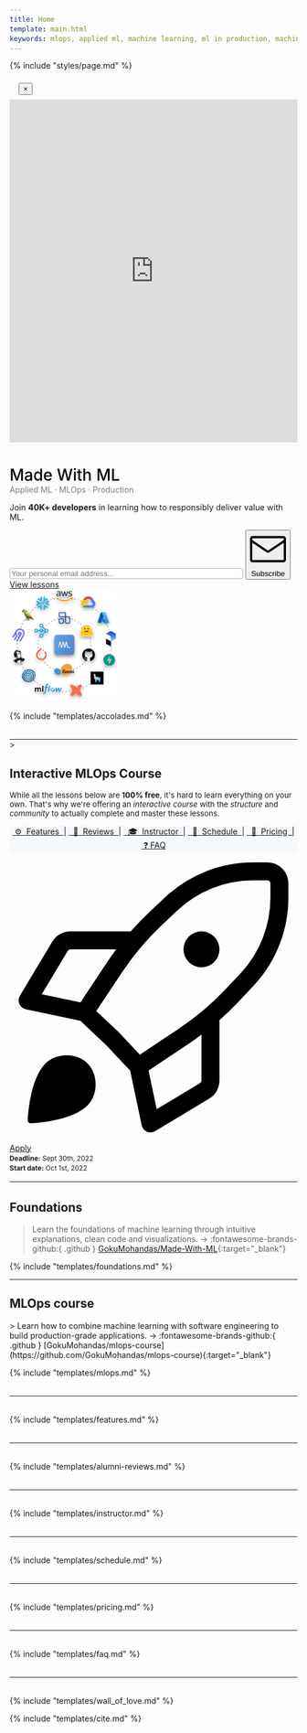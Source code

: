 ```yaml
---
title: Home
template: main.html
keywords: mlops, applied ml, machine learning, ml in production, machine learning in production, applied machine learning
---
```


{% include "styles/page.md" %}

<div class="modal fade" id="newsletterForm" tabindex="-1" role="dialog" aria-labelledby="newsletterFormLabel" aria-hidden="true">
    <div class="modal-dialog modal-dialog-centered" role="document">
        <div class="modal-content">
            <div class="modal-header" style="padding: 0.5rem 1rem 0.5rem 1rem;">
                <button type="button" class="close" data-dismiss="modal" aria-label="Close">
                    <span aria-hidden="true">&times;</span>
                </button>
            </div>
            <!-- DON'T FORGET TO CHANGE INSIDE docs/overrides/newsletter.html -->
            <iframe width="540" height="600" src="https://c8efd03b.sibforms.com/serve/MUIEAMs1dZBzyue8b3i3Gw1PHVEmw4JOmt9cLywb0Z10_6R4KyAdiVxZRc2B0Eq19YaA37r1Tjmj4ESTiMsdWAxUKcyI5ctqqGcBFCdoskkHDydRzYCllDt7UNUQJUVsT9JDJ8a48y54PNbKvWB2mzaWtQlCqztp2aG6h9QC4-Jn2sNlTahB7_yIluIBjKjinOjsVyQERl5gwTI4" frameborder="0" scrolling="auto" allowfullscreen style="display: block;margin-left: auto;margin-right: auto;max-width: 100%;"></iframe>
        </div>
    </div>
</div>

<!-- Hero -->
<div class="row flex-column-reverse flex-md-row">
    <div class="col-md-7" data-aos="fade-right">
        <div class="ai-hero-text">
            <h1 style="margin-bottom: 0rem; color: #000; font-weight: 500;">Made With ML</h1>
            <p style="margin-top: 0rem; margin-bottom: 0rem !important; color: #807e7e;">Applied ML · MLOps · Production</p>
            <p style="font-size: 0.89rem;">Join <b>40K+ developers</b> in learning how to responsibly deliver value with ML.</p>
            <input class="revue-form-field" placeholder="Your personal email address..." type="email" name="member[email]" id="member_email" style="width: 80%; border: 1px solid #b3b3b3; border-radius: 3px;">
            <button class="md-button md-button--purple-gradient mr-2 mb-2 mb-md-0 mt-md-2 mt-2" style="cursor: pointer !important;" data-toggle="modal" data-target="#newsletterForm">
                <span class="twemoji mr-1"><svg xmlns="http://www.w3.org/2000/svg" viewBox="0 0 24 24"><path fill-rule="evenodd" d="M1.75 3A1.75 1.75 0 000 4.75v14c0 .966.784 1.75 1.75 1.75h20.5A1.75 1.75 0 0024 18.75v-14A1.75 1.75 0 0022.25 3H1.75zM1.5 4.75a.25.25 0 01.25-.25h20.5a.25.25 0 01.25.25v.852l-10.36 7a.25.25 0 01-.28 0l-10.36-7V4.75zm0 2.662V18.75c0 .138.112.25.25.25h20.5a.25.25 0 00.25-.25V7.412l-9.52 6.433c-.592.4-1.368.4-1.96 0L1.5 7.412z"></path></svg></span> Subscribe</button>
                <a href="#foundations"><span class="md-button md-button--grey-secondary mr-2 mb-2 mb-md-0 mt-md-2 px-3 py-1">View lessons</span></a>
        </div>
    </div>
    <div class="col-md-5 ai-center-all" data-aos="fade-left">
        <div class="mb-md-0 mb-4">
            <img src="/static/images/logos.png" style="width: 12rem; border-radius: 10px;" alt="machine learning logos">
        </div>
    </div>
</div>

{% include "templates/accolades.md" %}

<hr style="margin-top: 2rem; margin-bottom: 0rem;">

<!-- Course header -->>
<section id="interactive-course" data-aos="zoom-in" data-aos-delay="1500" class="p-4">
    <h2 class="ai-center-all mt-1 mb-0">Interactive MLOps Course</h2>
    <div class="ai-center-all">
        <p class="mt-3" style="font-size: 0.83rem;">While all the lessons below are <b>100% free</b>, it's hard to learn everything on your own. That's why we're offering an <i>interactive course</i> with the <i>structure</i> and <i>community</i> to actually complete and master these lessons.</p>
    </div>
    <div class="mb-4 px-4 py-3" style="background-color: #f5f9fd; text-align: center;">
        <a href="#features">&nbsp;⚙️&nbsp; Features &nbsp;</a>| <a href="#alumni-reviews">&nbsp;&nbsp;📝&nbsp; Reviews &nbsp;</a>| <a href="#instructor">&nbsp;&nbsp;🎓&nbsp; Instructor &nbsp;</a>| <a href="#schedule">&nbsp;&nbsp;📆&nbsp; Schedule &nbsp;</a>| <a href="#pricing">&nbsp;&nbsp;💸&nbsp; Pricing &nbsp;</a>|<a href="#faq">&nbsp;❓&nbsp;FAQ</a>
    </div>
    <div class="ai-center-all">
        <a href="#pricing" class="md-button md-button--green-gradient mb-2 mb-md-0 mt-md-0 mt-1" style="cursor: pointer !important;"><span class="twemoji mr-1"><svg xmlns="http://www.w3.org/2000/svg" viewBox="0 0 24 24"><path fill-rule="evenodd" d="M20.322.75a10.75 10.75 0 00-7.373 2.926l-1.304 1.23A23.743 23.743 0 0010.103 6.5H5.066a1.75 1.75 0 00-1.5.85l-2.71 4.514a.75.75 0 00.49 1.12l4.571.963c.039.049.082.096.129.14L8.04 15.96l1.872 1.994c.044.047.091.09.14.129l.963 4.572a.75.75 0 001.12.488l4.514-2.709a1.75 1.75 0 00.85-1.5v-5.038a23.741 23.741 0 001.596-1.542l1.228-1.304a10.75 10.75 0 002.925-7.374V2.499A1.75 1.75 0 0021.498.75h-1.177zM16 15.112c-.333.248-.672.487-1.018.718l-3.393 2.262.678 3.223 3.612-2.167a.25.25 0 00.121-.214v-3.822zm-10.092-2.7L8.17 9.017c.23-.346.47-.685.717-1.017H5.066a.25.25 0 00-.214.121l-2.167 3.612 3.223.679zm8.07-7.644a9.25 9.25 0 016.344-2.518h1.177a.25.25 0 01.25.25v1.176a9.25 9.25 0 01-2.517 6.346l-1.228 1.303a22.248 22.248 0 01-3.854 3.257l-3.288 2.192-1.743-1.858a.764.764 0 00-.034-.034l-1.859-1.744 2.193-3.29a22.248 22.248 0 013.255-3.851l1.304-1.23zM17.5 8a1.5 1.5 0 11-3 0 1.5 1.5 0 013 0zm-11 13c.9-.9.9-2.6 0-3.5-.9-.9-2.6-.9-3.5 0-1.209 1.209-1.445 3.901-1.49 4.743a.232.232 0 00.247.247c.842-.045 3.534-.281 4.743-1.49z"></path></svg></span> Apply</a>
    </div>
    <div class="ai-center-all mt-3">
        <small><b>Deadline:</b> Sept 30th, 2022</small>
    </div>
    <div class="ai-center-all mt-0">
        <small><b>Start date:</b> Oct 1st, 2022</small>
    </div>
</section>

<hr style="margin-top: 1rem; margin-bottom: 2rem;">

## Foundations
> Learn the foundations of machine learning through intuitive explanations, clean code and visualizations. &rarr; :fontawesome-brands-github:{ .github } [GokuMohandas/Made-With-ML](https://github.com/GokuMohandas/Made-With-ML){:target="_blank"}

{% include "templates/foundations.md" %}

<hr>

<h2 id="mlops">MLOps course</h2>
> Learn how to combine machine learning with software engineering to build production-grade applications. &rarr; :fontawesome-brands-github:{ .github } [GokuMohandas/mlops-course](https://github.com/GokuMohandas/mlops-course){:target="_blank"}

{% include "templates/mlops.md" %}

<hr style="margin-top: 2rem; margin-bottom: 2rem;">

{% include "templates/features.md" %}

<hr style="margin-top: 2rem; margin-bottom: 2rem;">

{% include "templates/alumni-reviews.md" %}

<hr style="margin-top: 2rem; margin-bottom: 2rem;">

{% include "templates/instructor.md" %}

<hr style="margin-top: 2rem; margin-bottom: 2rem;">

{% include "templates/schedule.md" %}

<hr style="margin-top: 2rem; margin-bottom: 2rem;">

{% include "templates/pricing.md" %}

<hr style="margin-top: 2rem; margin-bottom: 2rem;">

{% include "templates/faq.md" %}

<hr style="margin-top: 2rem; margin-bottom: 2rem;">

{% include "templates/wall_of_love.md" %}

{% include "templates/cite.md" %}